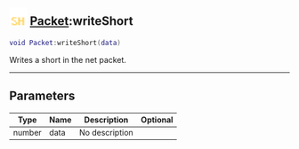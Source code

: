 ## <img src="../../.gitbook/assets/shared.png" width="32" height="32" /> [Packet](../packet/README.md):writeShort

```lua
void Packet:writeShort(data)
```

Writes a short in the net packet.

-----------------
## Parameters

| Type   | Name | Description | Optional |
| ------ | ---- | ----------- | -------: |
| number | data | No description |  |
